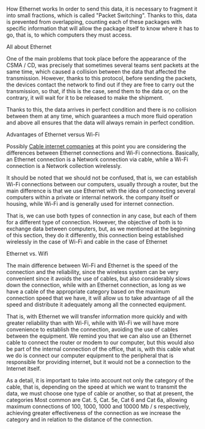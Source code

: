 How Ethernet works
In order to send this data, it is necessary to fragment it into small fractions, which is called "Packet Switching". Thanks to this, data is prevented from overlapping, counting each of these packages with specific information that will allow the package itself to know where it has to go, that is, to which computers they must access.

All about Ethernet

One of the main problems that took place before the appearance of the CSMA / CD, was precisely that sometimes several teams sent packets at the same time, which caused a collision between the data that affected the transmission. However, thanks to this protocol, before sending the packets, the devices contact the network to find out if they are free to carry out the transmission, so that, if this is the case, send them to the data or, on the contrary, it will wait for it to be released to make the shipment.

Thanks to this, the data arrives in perfect condition and there is no collision between them at any time, which guarantees a much more fluid operation and above all ensures that the data will always remain in perfect condition.

Advantages of Ethernet versus Wi-Fi

Possibly [Cable internet companies](https://www.fieldengineer.com/blogs/observations-solutions-cables-companies/) at this point you are considering the differences between Ethernet connections and Wi-Fi connections. Basically, an Ethernet connection is a Network connection via cable, while a Wi-Fi connection is a Network collection wirelessly.

It should be noted that we should not be confused, that is, we can establish Wi-Fi connections between our computers, usually through a router, but the main difference is that we use Ethernet with the idea of connecting several computers within a private or internal network. the company itself or housing, while Wi-Fi and is generally used for internet connection.

That is, we can use both types of connection in any case, but each of them for a different type of connection. However, the objective of both is to exchange data between computers, but, as we mentioned at the beginning of this section, they do it differently, this connection being established wirelessly in the case of Wi-Fi and cable in the case of Ethernet

Ethernet vs. Wifi

The main difference between Wi-Fi and Ethernet is the speed of the connection and the reliability, since the wireless system can be very convenient since it avoids the use of cables, but also considerably slows down the connection, while with an Ethernet connection, as long as we have a cable of the appropriate category based on the maximum connection speed that we have, it will allow us to take advantage of all the speed and distribute it adequately among all the connected equipment.

That is, with Ethernet we will transfer information more quickly and with greater reliability than with Wi-Fi, while with Wi-Fi we will have more convenience to establish the connection, avoiding the use of cables between the equipment. We remind you that we can also use an Ethernet cable to connect the router or modem to our computer, but this would also be part of the internal connection of the office, that is, with this cable what we do is connect our computer equipment to the peripheral that is responsible for providing internet, but it would not be a connection to the Internet itself.

As a detail, it is important to take into account not only the category of the cable, that is, depending on the speed at which we want to transmit the data, we must choose one type of cable or another, so that at present, the categories Most common are Cat. 5, Cat. 5e, Cat 6 and Cat 6a, allowing maximum connections of 100, 1000, 1000 and 10000 Mb / s respectively, achieving greater effectiveness of the connection as we increase the category and in relation to the distance of the connection.


